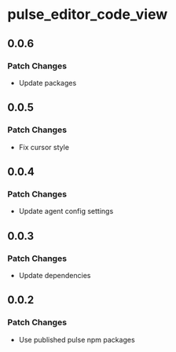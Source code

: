 # pulse_editor_code_view

## 0.0.6

### Patch Changes

- Update packages

## 0.0.5

### Patch Changes

- Fix cursor style

## 0.0.4

### Patch Changes

- Update agent config settings

## 0.0.3

### Patch Changes

- Update dependencies

## 0.0.2

### Patch Changes

- Use published pulse npm packages
